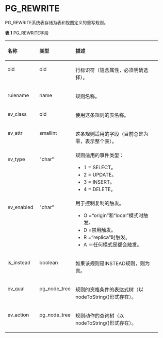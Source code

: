 # PG\_REWRITE<a name="ZH-CN_TOPIC_0289900611"></a>

PG\_REWRITE系统表存储为表和视图定义的重写规则。

**表 1**  PG\_REWRITE字段

<a name="zh-cn_topic_0283136657_zh-cn_topic_0237122311_zh-cn_topic_0059778039_t26ce538c6bb24f5183183c50c098e05f"></a>
<table><thead align="left"><tr id="zh-cn_topic_0283136657_zh-cn_topic_0237122311_zh-cn_topic_0059778039_re4f4128d4b854eff87d2f554361d4c82"><th class="cellrowborder" valign="top" width="21%" id="mcps1.2.4.1.1"><p id="zh-cn_topic_0283136657_zh-cn_topic_0237122311_zh-cn_topic_0059778039_afe06a4e2115046b9aacf7affe1d83de3"><a name="zh-cn_topic_0283136657_zh-cn_topic_0237122311_zh-cn_topic_0059778039_afe06a4e2115046b9aacf7affe1d83de3"></a><a name="zh-cn_topic_0283136657_zh-cn_topic_0237122311_zh-cn_topic_0059778039_afe06a4e2115046b9aacf7affe1d83de3"></a>名称</p>
</th>
<th class="cellrowborder" valign="top" width="21.5%" id="mcps1.2.4.1.2"><p id="zh-cn_topic_0283136657_zh-cn_topic_0237122311_zh-cn_topic_0059778039_a83eff0dae1174741ad18d2486cb8517c"><a name="zh-cn_topic_0283136657_zh-cn_topic_0237122311_zh-cn_topic_0059778039_a83eff0dae1174741ad18d2486cb8517c"></a><a name="zh-cn_topic_0283136657_zh-cn_topic_0237122311_zh-cn_topic_0059778039_a83eff0dae1174741ad18d2486cb8517c"></a>类型</p>
</th>
<th class="cellrowborder" valign="top" width="57.49999999999999%" id="mcps1.2.4.1.3"><p id="zh-cn_topic_0283136657_zh-cn_topic_0237122311_zh-cn_topic_0059778039_a92f709b0ce024c2dacb52f278e307770"><a name="zh-cn_topic_0283136657_zh-cn_topic_0237122311_zh-cn_topic_0059778039_a92f709b0ce024c2dacb52f278e307770"></a><a name="zh-cn_topic_0283136657_zh-cn_topic_0237122311_zh-cn_topic_0059778039_a92f709b0ce024c2dacb52f278e307770"></a>描述</p>
</th>
</tr>
</thead>
<tbody><tr id="zh-cn_topic_0283136657_zh-cn_topic_0237122311_row148317717541"><td class="cellrowborder" valign="top" width="21%" headers="mcps1.2.4.1.1 "><p id="zh-cn_topic_0283136657_zh-cn_topic_0237122311_p3831177185418"><a name="zh-cn_topic_0283136657_zh-cn_topic_0237122311_p3831177185418"></a><a name="zh-cn_topic_0283136657_zh-cn_topic_0237122311_p3831177185418"></a>oid</p>
</td>
<td class="cellrowborder" valign="top" width="21.5%" headers="mcps1.2.4.1.2 "><p id="zh-cn_topic_0283136657_zh-cn_topic_0237122311_p148327712547"><a name="zh-cn_topic_0283136657_zh-cn_topic_0237122311_p148327712547"></a><a name="zh-cn_topic_0283136657_zh-cn_topic_0237122311_p148327712547"></a>oid</p>
</td>
<td class="cellrowborder" valign="top" width="57.49999999999999%" headers="mcps1.2.4.1.3 "><p id="zh-cn_topic_0283136657_zh-cn_topic_0237122311_p4832117185410"><a name="zh-cn_topic_0283136657_zh-cn_topic_0237122311_p4832117185410"></a><a name="zh-cn_topic_0283136657_zh-cn_topic_0237122311_p4832117185410"></a>行标识符（隐含属性，必须明确选择）。</p>
</td>
</tr>
<tr id="zh-cn_topic_0283136657_zh-cn_topic_0237122311_zh-cn_topic_0059778039_r6b7cb14ec81a4d489e8dc09aff274304"><td class="cellrowborder" valign="top" width="21%" headers="mcps1.2.4.1.1 "><p id="zh-cn_topic_0283136657_zh-cn_topic_0237122311_zh-cn_topic_0059778039_a246ca060056d4417967455b04fbd3b5c"><a name="zh-cn_topic_0283136657_zh-cn_topic_0237122311_zh-cn_topic_0059778039_a246ca060056d4417967455b04fbd3b5c"></a><a name="zh-cn_topic_0283136657_zh-cn_topic_0237122311_zh-cn_topic_0059778039_a246ca060056d4417967455b04fbd3b5c"></a>rulename</p>
</td>
<td class="cellrowborder" valign="top" width="21.5%" headers="mcps1.2.4.1.2 "><p id="zh-cn_topic_0283136657_zh-cn_topic_0237122311_zh-cn_topic_0059778039_a01304f61813e4cc1a2a8f21733056dd2"><a name="zh-cn_topic_0283136657_zh-cn_topic_0237122311_zh-cn_topic_0059778039_a01304f61813e4cc1a2a8f21733056dd2"></a><a name="zh-cn_topic_0283136657_zh-cn_topic_0237122311_zh-cn_topic_0059778039_a01304f61813e4cc1a2a8f21733056dd2"></a>name</p>
</td>
<td class="cellrowborder" valign="top" width="57.49999999999999%" headers="mcps1.2.4.1.3 "><p id="zh-cn_topic_0283136657_zh-cn_topic_0237122311_zh-cn_topic_0059778039_a7ca40e83fb3042d3bdc95fa86aeed964"><a name="zh-cn_topic_0283136657_zh-cn_topic_0237122311_zh-cn_topic_0059778039_a7ca40e83fb3042d3bdc95fa86aeed964"></a><a name="zh-cn_topic_0283136657_zh-cn_topic_0237122311_zh-cn_topic_0059778039_a7ca40e83fb3042d3bdc95fa86aeed964"></a>规则名称。</p>
</td>
</tr>
<tr id="zh-cn_topic_0283136657_zh-cn_topic_0237122311_zh-cn_topic_0059778039_r01cfd54656c54b74a7b4715e07d2734f"><td class="cellrowborder" valign="top" width="21%" headers="mcps1.2.4.1.1 "><p id="zh-cn_topic_0283136657_zh-cn_topic_0237122311_zh-cn_topic_0059778039_a7ad30c5c239b4f38b7e8d2ea86d96b01"><a name="zh-cn_topic_0283136657_zh-cn_topic_0237122311_zh-cn_topic_0059778039_a7ad30c5c239b4f38b7e8d2ea86d96b01"></a><a name="zh-cn_topic_0283136657_zh-cn_topic_0237122311_zh-cn_topic_0059778039_a7ad30c5c239b4f38b7e8d2ea86d96b01"></a>ev_class</p>
</td>
<td class="cellrowborder" valign="top" width="21.5%" headers="mcps1.2.4.1.2 "><p id="zh-cn_topic_0283136657_zh-cn_topic_0237122311_zh-cn_topic_0059778039_a4f47cf4a44c34353a88532f0f5c5d7a2"><a name="zh-cn_topic_0283136657_zh-cn_topic_0237122311_zh-cn_topic_0059778039_a4f47cf4a44c34353a88532f0f5c5d7a2"></a><a name="zh-cn_topic_0283136657_zh-cn_topic_0237122311_zh-cn_topic_0059778039_a4f47cf4a44c34353a88532f0f5c5d7a2"></a>oid</p>
</td>
<td class="cellrowborder" valign="top" width="57.49999999999999%" headers="mcps1.2.4.1.3 "><p id="zh-cn_topic_0283136657_zh-cn_topic_0237122311_zh-cn_topic_0059778039_a8774b7a2c1a747d9ac47b50f716ea600"><a name="zh-cn_topic_0283136657_zh-cn_topic_0237122311_zh-cn_topic_0059778039_a8774b7a2c1a747d9ac47b50f716ea600"></a><a name="zh-cn_topic_0283136657_zh-cn_topic_0237122311_zh-cn_topic_0059778039_a8774b7a2c1a747d9ac47b50f716ea600"></a>使用这条规则的表名称。</p>
</td>
</tr>
<tr id="zh-cn_topic_0283136657_zh-cn_topic_0237122311_zh-cn_topic_0059778039_rf4b46597e43a49259ddcc58086768287"><td class="cellrowborder" valign="top" width="21%" headers="mcps1.2.4.1.1 "><p id="zh-cn_topic_0283136657_zh-cn_topic_0237122311_zh-cn_topic_0059778039_a7897675549bb407d93668502e43e464f"><a name="zh-cn_topic_0283136657_zh-cn_topic_0237122311_zh-cn_topic_0059778039_a7897675549bb407d93668502e43e464f"></a><a name="zh-cn_topic_0283136657_zh-cn_topic_0237122311_zh-cn_topic_0059778039_a7897675549bb407d93668502e43e464f"></a>ev_attr</p>
</td>
<td class="cellrowborder" valign="top" width="21.5%" headers="mcps1.2.4.1.2 "><p id="zh-cn_topic_0283136657_zh-cn_topic_0237122311_zh-cn_topic_0059778039_acbc67741a9d74c20b8d8b8a5ec29d2ac"><a name="zh-cn_topic_0283136657_zh-cn_topic_0237122311_zh-cn_topic_0059778039_acbc67741a9d74c20b8d8b8a5ec29d2ac"></a><a name="zh-cn_topic_0283136657_zh-cn_topic_0237122311_zh-cn_topic_0059778039_acbc67741a9d74c20b8d8b8a5ec29d2ac"></a>smallint</p>
</td>
<td class="cellrowborder" valign="top" width="57.49999999999999%" headers="mcps1.2.4.1.3 "><p id="zh-cn_topic_0283136657_zh-cn_topic_0237122311_zh-cn_topic_0059778039_a6fa162ca7bd3450e856d6b1eba5cc49e"><a name="zh-cn_topic_0283136657_zh-cn_topic_0237122311_zh-cn_topic_0059778039_a6fa162ca7bd3450e856d6b1eba5cc49e"></a><a name="zh-cn_topic_0283136657_zh-cn_topic_0237122311_zh-cn_topic_0059778039_a6fa162ca7bd3450e856d6b1eba5cc49e"></a>这条规则适用的字段（目前总是为零，表示整个表）。</p>
</td>
</tr>
<tr id="zh-cn_topic_0283136657_zh-cn_topic_0237122311_zh-cn_topic_0059778039_rf53b565ecdd441fdb15cdeeb584405d3"><td class="cellrowborder" valign="top" width="21%" headers="mcps1.2.4.1.1 "><p id="zh-cn_topic_0283136657_zh-cn_topic_0237122311_zh-cn_topic_0059778039_adc7ec30bbd5e4c8890faaca107d15669"><a name="zh-cn_topic_0283136657_zh-cn_topic_0237122311_zh-cn_topic_0059778039_adc7ec30bbd5e4c8890faaca107d15669"></a><a name="zh-cn_topic_0283136657_zh-cn_topic_0237122311_zh-cn_topic_0059778039_adc7ec30bbd5e4c8890faaca107d15669"></a>ev_type</p>
</td>
<td class="cellrowborder" valign="top" width="21.5%" headers="mcps1.2.4.1.2 "><p id="zh-cn_topic_0283136657_zh-cn_topic_0237122311_zh-cn_topic_0059778039_a3661cad295d94ee8b2399ce834c34db7"><a name="zh-cn_topic_0283136657_zh-cn_topic_0237122311_zh-cn_topic_0059778039_a3661cad295d94ee8b2399ce834c34db7"></a><a name="zh-cn_topic_0283136657_zh-cn_topic_0237122311_zh-cn_topic_0059778039_a3661cad295d94ee8b2399ce834c34db7"></a>"char"</p>
</td>
<td class="cellrowborder" valign="top" width="57.49999999999999%" headers="mcps1.2.4.1.3 "><div class="p" id="zh-cn_topic_0283136657_zh-cn_topic_0237122311_zh-cn_topic_0059778039_ad5d80242c99e4e9bae38af228e6025ee"><a name="zh-cn_topic_0283136657_zh-cn_topic_0237122311_zh-cn_topic_0059778039_ad5d80242c99e4e9bae38af228e6025ee"></a><a name="zh-cn_topic_0283136657_zh-cn_topic_0237122311_zh-cn_topic_0059778039_ad5d80242c99e4e9bae38af228e6025ee"></a>规则适用的事件类型：<a name="zh-cn_topic_0283136657_zh-cn_topic_0237122311_zh-cn_topic_0059778039_u2148ef1035724437ae72f596f2836eba"></a><a name="zh-cn_topic_0283136657_zh-cn_topic_0237122311_zh-cn_topic_0059778039_u2148ef1035724437ae72f596f2836eba"></a><ul id="zh-cn_topic_0283136657_zh-cn_topic_0237122311_zh-cn_topic_0059778039_u2148ef1035724437ae72f596f2836eba"><li>1 = SELECT。</li><li>2 = UPDATE。</li><li>3 = INSERT。</li><li>4 = DELETE。</li></ul>
</div>
</td>
</tr>
<tr id="zh-cn_topic_0283136657_zh-cn_topic_0237122311_zh-cn_topic_0059778039_rc25fbae47ee246b5875d9248dd4b09e5"><td class="cellrowborder" valign="top" width="21%" headers="mcps1.2.4.1.1 "><p id="zh-cn_topic_0283136657_zh-cn_topic_0237122311_zh-cn_topic_0059778039_a75bc8c254987423ab9afc74a5e8c08c8"><a name="zh-cn_topic_0283136657_zh-cn_topic_0237122311_zh-cn_topic_0059778039_a75bc8c254987423ab9afc74a5e8c08c8"></a><a name="zh-cn_topic_0283136657_zh-cn_topic_0237122311_zh-cn_topic_0059778039_a75bc8c254987423ab9afc74a5e8c08c8"></a>ev_enabled</p>
</td>
<td class="cellrowborder" valign="top" width="21.5%" headers="mcps1.2.4.1.2 "><p id="zh-cn_topic_0283136657_zh-cn_topic_0237122311_zh-cn_topic_0059778039_a54f09e4e9fea4d82846892afd8c10b79"><a name="zh-cn_topic_0283136657_zh-cn_topic_0237122311_zh-cn_topic_0059778039_a54f09e4e9fea4d82846892afd8c10b79"></a><a name="zh-cn_topic_0283136657_zh-cn_topic_0237122311_zh-cn_topic_0059778039_a54f09e4e9fea4d82846892afd8c10b79"></a>"char"</p>
</td>
<td class="cellrowborder" valign="top" width="57.49999999999999%" headers="mcps1.2.4.1.3 "><div class="p" id="zh-cn_topic_0283136657_zh-cn_topic_0237122311_zh-cn_topic_0059778039_a73fe04f618df4037ba3c689f2785ce0e"><a name="zh-cn_topic_0283136657_zh-cn_topic_0237122311_zh-cn_topic_0059778039_a73fe04f618df4037ba3c689f2785ce0e"></a><a name="zh-cn_topic_0283136657_zh-cn_topic_0237122311_zh-cn_topic_0059778039_a73fe04f618df4037ba3c689f2785ce0e"></a>用于控制复制的触发。<a name="zh-cn_topic_0283136657_zh-cn_topic_0237122311_zh-cn_topic_0059778039_ua2dce73ca63f46a78a9e83218970717d"></a><a name="zh-cn_topic_0283136657_zh-cn_topic_0237122311_zh-cn_topic_0059778039_ua2dce73ca63f46a78a9e83218970717d"></a><ul id="zh-cn_topic_0283136657_zh-cn_topic_0237122311_zh-cn_topic_0059778039_ua2dce73ca63f46a78a9e83218970717d"><li>O =“origin”和“local”模式时触发。</li><li>D =禁用触发。</li><li>R =“replica”时触发。</li><li>A ＝任何模式是都会触发。</li></ul>
</div>
</td>
</tr>
<tr id="zh-cn_topic_0283136657_zh-cn_topic_0237122311_zh-cn_topic_0059778039_re9a2640991f145978899bcd19c5e2fe1"><td class="cellrowborder" valign="top" width="21%" headers="mcps1.2.4.1.1 "><p id="zh-cn_topic_0283136657_zh-cn_topic_0237122311_zh-cn_topic_0059778039_af410935095d9432493b69923f500d968"><a name="zh-cn_topic_0283136657_zh-cn_topic_0237122311_zh-cn_topic_0059778039_af410935095d9432493b69923f500d968"></a><a name="zh-cn_topic_0283136657_zh-cn_topic_0237122311_zh-cn_topic_0059778039_af410935095d9432493b69923f500d968"></a>is_instead</p>
</td>
<td class="cellrowborder" valign="top" width="21.5%" headers="mcps1.2.4.1.2 "><p id="zh-cn_topic_0283136657_zh-cn_topic_0237122311_zh-cn_topic_0059778039_a0c77fb840c1749c1ab96e4b1f478a93f"><a name="zh-cn_topic_0283136657_zh-cn_topic_0237122311_zh-cn_topic_0059778039_a0c77fb840c1749c1ab96e4b1f478a93f"></a><a name="zh-cn_topic_0283136657_zh-cn_topic_0237122311_zh-cn_topic_0059778039_a0c77fb840c1749c1ab96e4b1f478a93f"></a><span id="zh-cn_topic_0283136657_zh-cn_topic_0237122311_text1677261917281"><a name="zh-cn_topic_0283136657_zh-cn_topic_0237122311_text1677261917281"></a><a name="zh-cn_topic_0283136657_zh-cn_topic_0237122311_text1677261917281"></a>boolean</span></p>
</td>
<td class="cellrowborder" valign="top" width="57.49999999999999%" headers="mcps1.2.4.1.3 "><p id="zh-cn_topic_0283136657_zh-cn_topic_0237122311_zh-cn_topic_0059778039_a73678c8c8f1044d984c48c0885673555"><a name="zh-cn_topic_0283136657_zh-cn_topic_0237122311_zh-cn_topic_0059778039_a73678c8c8f1044d984c48c0885673555"></a><a name="zh-cn_topic_0283136657_zh-cn_topic_0237122311_zh-cn_topic_0059778039_a73678c8c8f1044d984c48c0885673555"></a>如果该规则是INSTEAD规则，则为真。</p>
</td>
</tr>
<tr id="zh-cn_topic_0283136657_zh-cn_topic_0237122311_zh-cn_topic_0059778039_r8cca5d538dfb489ab1b5525af8192bc8"><td class="cellrowborder" valign="top" width="21%" headers="mcps1.2.4.1.1 "><p id="zh-cn_topic_0283136657_zh-cn_topic_0237122311_zh-cn_topic_0059778039_a523d10fca6a841939ce361bdf1f077d1"><a name="zh-cn_topic_0283136657_zh-cn_topic_0237122311_zh-cn_topic_0059778039_a523d10fca6a841939ce361bdf1f077d1"></a><a name="zh-cn_topic_0283136657_zh-cn_topic_0237122311_zh-cn_topic_0059778039_a523d10fca6a841939ce361bdf1f077d1"></a>ev_qual</p>
</td>
<td class="cellrowborder" valign="top" width="21.5%" headers="mcps1.2.4.1.2 "><p id="zh-cn_topic_0283136657_zh-cn_topic_0237122311_zh-cn_topic_0059778039_af5f100a549a64414a037926d418b83e2"><a name="zh-cn_topic_0283136657_zh-cn_topic_0237122311_zh-cn_topic_0059778039_af5f100a549a64414a037926d418b83e2"></a><a name="zh-cn_topic_0283136657_zh-cn_topic_0237122311_zh-cn_topic_0059778039_af5f100a549a64414a037926d418b83e2"></a>pg_node_tree</p>
</td>
<td class="cellrowborder" valign="top" width="57.49999999999999%" headers="mcps1.2.4.1.3 "><p id="zh-cn_topic_0283136657_zh-cn_topic_0237122311_zh-cn_topic_0059778039_a9884a20ffac34e4993004e3052fc3031"><a name="zh-cn_topic_0283136657_zh-cn_topic_0237122311_zh-cn_topic_0059778039_a9884a20ffac34e4993004e3052fc3031"></a><a name="zh-cn_topic_0283136657_zh-cn_topic_0237122311_zh-cn_topic_0059778039_a9884a20ffac34e4993004e3052fc3031"></a>规则的资格条件的表达式树（以nodeToString()形式存在）。</p>
</td>
</tr>
<tr id="zh-cn_topic_0283136657_zh-cn_topic_0237122311_zh-cn_topic_0059778039_r639dd3955c994ce6965a289ba7f2f465"><td class="cellrowborder" valign="top" width="21%" headers="mcps1.2.4.1.1 "><p id="zh-cn_topic_0283136657_zh-cn_topic_0237122311_zh-cn_topic_0059778039_a47cd9d84210c4310af517f5fdfa3ee07"><a name="zh-cn_topic_0283136657_zh-cn_topic_0237122311_zh-cn_topic_0059778039_a47cd9d84210c4310af517f5fdfa3ee07"></a><a name="zh-cn_topic_0283136657_zh-cn_topic_0237122311_zh-cn_topic_0059778039_a47cd9d84210c4310af517f5fdfa3ee07"></a>ev_action</p>
</td>
<td class="cellrowborder" valign="top" width="21.5%" headers="mcps1.2.4.1.2 "><p id="zh-cn_topic_0283136657_zh-cn_topic_0237122311_zh-cn_topic_0059778039_a54306980eff64fa8937dc50fa5d658fd"><a name="zh-cn_topic_0283136657_zh-cn_topic_0237122311_zh-cn_topic_0059778039_a54306980eff64fa8937dc50fa5d658fd"></a><a name="zh-cn_topic_0283136657_zh-cn_topic_0237122311_zh-cn_topic_0059778039_a54306980eff64fa8937dc50fa5d658fd"></a>pg_node_tree</p>
</td>
<td class="cellrowborder" valign="top" width="57.49999999999999%" headers="mcps1.2.4.1.3 "><p id="zh-cn_topic_0283136657_zh-cn_topic_0237122311_zh-cn_topic_0059778039_ab1ecab88b0aa4db3883b3448f7c33ce0"><a name="zh-cn_topic_0283136657_zh-cn_topic_0237122311_zh-cn_topic_0059778039_ab1ecab88b0aa4db3883b3448f7c33ce0"></a><a name="zh-cn_topic_0283136657_zh-cn_topic_0237122311_zh-cn_topic_0059778039_ab1ecab88b0aa4db3883b3448f7c33ce0"></a>规则动作的查询树（以nodeToString()形式存在）。</p>
</td>
</tr>
</tbody>
</table>
